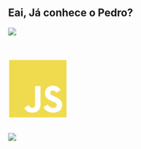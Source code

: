## Eai, Já conhece o Pedro?

<div>
  <a href = "httpe://github.com/pedlusantiago">
    <img heigth="180cm" src="https://github-readme-stats.vercel.app/api?username=pedlusantiago&show_icons=true&bg_color=00000000&include_all_commits=true&count_private=true"/>

##
    
<div style="display: inline_block"><br>
  <img align="center" alt="Pedro-Js" height="120" width="120" src="https://raw.githubusercontent.com/devicons/devicon/master/icons/javascript/javascript-plain.svg">
</div>
    
##
    
<div>
      <a href="https://instagram.com/rafaballerini" target="_blank"><img src="https://img.shields.io/badge/-Instagram-%23E4405F?style=for-the-badge&logo=instagram&logoColor=white" target="_blank"></a>
</div>      
